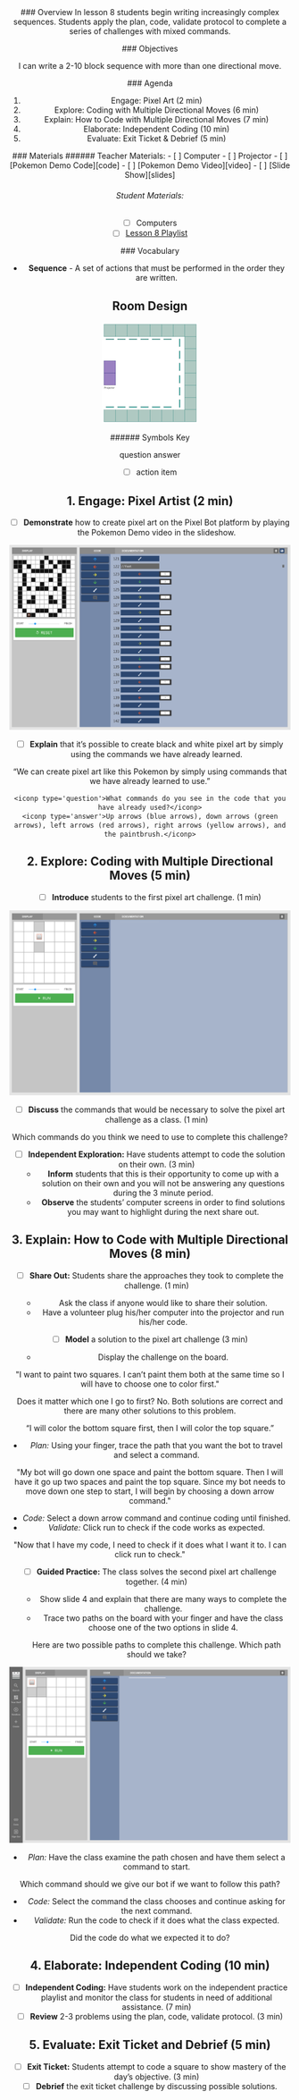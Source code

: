 <header class='header' title='Pixel Artists' subtitle='Lesson 08'/>

<notable>
<iconp src='/icons/activity.png'>### Overview</iconp>
In lesson 8 students begin writing increasingly complex sequences. Students apply the plan, code, validate protocol to complete a series of challenges with mixed commands.


<iconp src='/icons/objectives.png'>### Objectives</iconp>

I can write a 2-10 block sequence with more than one directional move.

<iconp src='/icons/agenda.png'>### Agenda</iconp>

1. Engage: Pixel Art (2 min)
1. Explore: Coding with Multiple Directional Moves (6 min)
1. Explain:  How to Code with Multiple Directional Moves (7 min)
1. Elaborate: Independent Coding (10 min)
1. Evaluate: Exit Ticket & Debrief (5 min)

<note>
<iconp src='/icons/materials.png'>### Materials</iconp>
###### Teacher Materials:
- [ ] Computer
- [ ] Projector
- [ ] [Pokemon Demo Code][code]
- [ ] [Pokemon Demo Video][video]
- [ ] [Slide Show][slides]

###### Student Materials:
- [ ] Computers
- [ ] [Lesson 8 Playlist][playlist]

<iconp src='/icons/vocab.png'>### Vocabulary</iconp>

- **Sequence** - A set of actions that must be performed in the order they are written.

</note>

<pagebreak/>

## Room Design

![room](/images/layout-online.png)

<note borderLeft='2px solid green' mt='2em'>
###### Symbols Key

<iconp ml='1.65em' type='question'>question</iconp>
<iconp ml='1.65em' type='answer'>answer</iconp>
- [ ] action item
</note>

<pagebreak/>

## 1. Engage: Pixel Artist (2 min)

- [ ] **Demonstrate** how to create pixel art on the Pixel Bot platform by playing the Pokemon Demo video in the slideshow.

![pokemon](./images/pokemon-code.png)


- [ ] **Explain** that it’s possible to create black and white pixel art by simply using the commands we have already learned.

“We can create pixel art like this Pokemon by simply using commands that we have already learned to use.”

	<iconp type='question'>What commands do you see in the code that you have already used?</iconp>
	<iconp type='answer'>Up arrows (blue arrows), down arrows (green arrows), left arrows (red arrows), right arrows (yellow arrows), and the paintbrush.</iconp>


## 2. Explore: Coding with Multiple Directional Moves (5 min)

- [ ] **Introduce** students to the first pixel art challenge. (1 min)

![explore](./images/explore-challenge.png)


- [ ] **Discuss** the commands that would be necessary to solve the pixel art challenge as a class. (1 min)

<iconp type='question'>Which commands do you think we need to use to complete this challenge?</iconp>

- [ ] **Independent Exploration:** Have students attempt to code the solution on their own. (3 min)
	- **Inform** students that this is their opportunity to come up with a solution on their own and you will not be answering any questions during the 3 minute period.
	- **Observe** the students’ computer screens in order to find solutions you may want to highlight during the next share out.

## 3. Explain: How to Code with Multiple Directional Moves (8 min)

- [ ] **Share Out:** Students share the approaches they took to complete the challenge. (1 min)
	- Ask the class if anyone would like to share their solution.
	- Have a volunteer plug his/her computer into the projector and run his/her code.

- [ ] **Model** a solution to the pixel art challenge (3 min)
	- Display the challenge on the board.

"I want to paint two squares. I can’t paint them both at the same time so I will have to choose one to color first."

<iconp type='question'>Does it matter which one I go to first?</iconp>
<iconp type='answer'>No. Both solutions are correct and there are many other solutions to this problem.
</iconp>

“I will color the bottom square first, then I will color the top square.”

- *Plan:* Using your finger, trace the path that you want the bot to travel and select a command.

"My bot will go down one space and paint the bottom square. Then I will have it go up two spaces and paint the top square. Since my bot needs to move down one step to start, I will begin by choosing a down arrow command."

- *Code:*  Select a down arrow command and continue coding until finished.
- *Validate:* Click run to check if the code works as expected.

"Now that I have my code, I need to check if it does what I want it to. I can click run to check."

- [ ] **Guided Practice:** The class solves the second pixel art challenge together. (4 min)
	- Show slide 4 and explain that there are many ways to complete the challenge.
	- Trace two paths on the board with your finger and have the class choose one of the two options in slide 4.

	<iconp type='question'>Here are two possible paths to complete this challenge. Which path should we take?</iconp>

![explain](./images/explain-challenge.png)

- *Plan:* Have the class examine the path chosen and have them select a command to start.

<iconp type='question'>Which command should we give our bot if we want to follow this path?</iconp>

- *Code:* Select the command the class chooses and continue asking for the next command.
- *Validate:* Run the code to check if it does what the class expected.

<iconp type='question'>Did the code do what we expected it to do?
</iconp>

## 4. Elaborate: Independent Coding (10 min)
- [ ] **Independent Coding:** Have students work on the independent practice playlist and monitor the class for students in need of additional assistance. (7 min)
- [ ] **Review** 2-3 problems using the plan, code, validate protocol. (3 min)

## 5. Evaluate: Exit Ticket and Debrief (5 min)
- [ ] **Exit Ticket:** Students attempt to code a square to show mastery of the day’s objective. (3 min)
- [ ] **Debrief** the exit ticket challenge by discussing possible solutions.

</notable>

[slides]: https://docs.google.com/presentation/d/1qeIizOTAOSBPyBPTeQLBLGN9-gFB_DagHLUC7EVrgvw/edit#slide=id.p
[code]: https://www.pixelbots.io/JQLWZ
[video]: https://drive.google.com/file/d/0B48_2vIyABioMy10Rm1BX0FGS00/view
[playlist]: https://www.pixelbots.io/V1NO2
